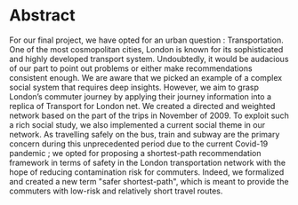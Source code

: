 # Abstract

For our final project, we have opted for an urban question : Transportation. One of the most
cosmopolitan cities, London is known for its sophisticated and highly developed transport system. Undoubtedly,
it would be audacious of our part to point out problems or either make recommendations
consistent enough. We are aware that we picked an example of a complex social system that requires
deep insights.
However, we aim to grasp London’s commuter journey by applying their journey information into
a replica of Transport for London net. We created a directed and weighted network based on the part
of the trips in November of 2009.
To exploit such a rich social study, we also implemented a current social theme in our network.
As travelling safely on the bus, train and subway are the primary concern during this unprecedented
period due to the current Covid-19 pandemic ; we opted for proposing a shortest-path recommendation
framework in terms of safety in the London transportation network with the hope of reducing contamination
risk for commuters. Indeed, we formalized and created a new term "safer shortest-path", which
is meant to provide the commuters with low-risk and relatively short travel routes.
